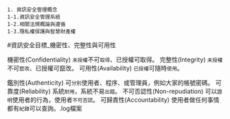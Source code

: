 ```
1. 資訊安全管理概念
1-1.資訊安全管理系統
1-2.相關法規概論與遵循
1-3.隱私權保護與智慧財產權
```
#資訊安全目標_機密性、完整性與可用性

機密性(Confidentiality)  `未授權`不可`取得`、已授權可取得。
完整性(Integrity)        `未授權`不可`竄改`、已授權可竄改。
可用性(Availability)     `已授權`可隨時`使用`。

鑑別性(Authenticity)           可`分別`使用者、程序、或管理員，例如大家的帳號密碼。
可靠度(Reliability)            系統`耐用`，系統不易`出錯`。
不可否認性(Non-repudiation)    可以`證明`使用者的行為，使用者`不可否認`。
可歸責性(Accountability)       使用者做任何事情都有`紀錄`可以查詢。.log檔案
